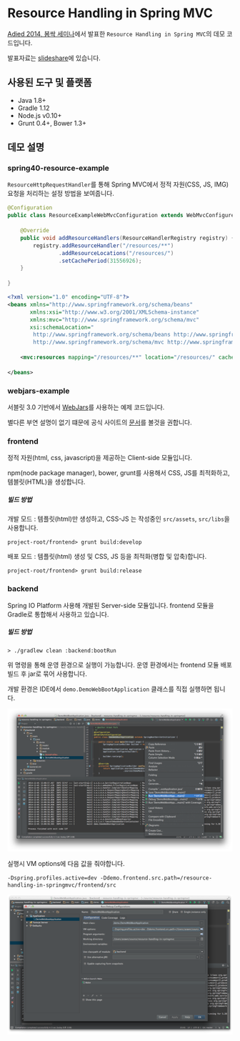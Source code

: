 Resource Handling in Spring MVC
================================

[Adied 2014, 봄싹 세미나](https://adieu2014.github.io)에서 발표한 `Resource Handling in Spring MVC`의 데모 코드입니다.

발표자료는 [slideshare](http://www.slideshare.net/arawnkr/resource-handling-in-spring-mvc)에 있습니다.

사용된 도구 및 플랫폼
----------------

- Java 1.8+
- Gradle 1.12
- Node.js v0.10+
- Grunt 0.4+, Bower 1.3+

데모 설명
-------

### spring40-resource-example

`ResourceHttpRequestHandler`를 통해 Spring MVC에서 정적 자원(CSS, JS, IMG) 요청을 처리하는 설정 방법을 보여줍니다.

```java
@Configuration
public class ResourceExampleWebMvcConfiguration extends WebMvcConfigurerAdapter {

    @Override
    public void addResourceHandlers(ResourceHandlerRegistry registry) {
        registry.addResourceHandler("/resources/**")
                .addResourceLocations("/resources/")
                .setCachePeriod(31556926);
    }

}
```

```xml
<?xml version="1.0" encoding="UTF-8"?>
<beans xmlns="http://www.springframework.org/schema/beans"
       xmlns:xsi="http://www.w3.org/2001/XMLSchema-instance"
       xmlns:mvc="http://www.springframework.org/schema/mvc"
       xsi:schemaLocation="
        http://www.springframework.org/schema/beans http://www.springframework.org/schema/beans/spring-beans.xsd
        http://www.springframework.org/schema/mvc http://www.springframework.org/schema/mvc/spring-mvc.xsd">

    <mvc:resources mapping="/resources/**" location="/resources/" cache-period="31556926"/>

</beans>
```

### webjars-example

서블릿 3.0 기반에서 [WebJars](http://www.webjars.org)를 사용하는 예제 코드입니다.

별다른 부연 설명이 없기 떄문에 공식 사이트의 [문서](http://www.webjars.org/documentation)를 볼것을 권합니다.

### frontend

정적 자원(html, css, javascript)을 제공하는 Client-side 모듈입니다.

npm(node package manager), bower, grunt를 사용해서 CSS, JS를 최적화하고, 템블릿(HTML)을 생성합니다.
  
##### 빌드 방법

개발 모드 : 템플릿(html)만 생성하고, CSS-JS 는 작성중인 `src/assets`, `src/libs`을 사용합니다.
```
project-root/frontend> grunt build:develop 
```

배포 모드 : 템플릿(html) 생성 및 CSS, JS 등을 최적화(병합 및 압축)합니다.
```
project-root/frontend> grunt build:release
```

### backend

Spring IO Platform 사용해 개발된 Server-side 모듈입니다.
frontend 모듈을 Gradle로 통합해서 사용하고 있습니다.


##### 빌드 방법

```
> ./gradlew clean :backend:bootRun
```

위 명령을 통해 운영 환경으로 실행이 가능합니다.
운영 환경에서는 frontend 모듈 배포 빌드 후 jar로 묶어 사용합니다.

개발 환경은 IDE에서 `demo.DemoWebBootApplication` 클래스를 직접 실행하면 됩니다.

![demo.DemoWebBootApplication 실행](https://raw.githubusercontent.com/arawn/resource-handling-in-springmvc/master/documents/backend-run-dev_01.png)

실행시 VM options에 다음 값을 줘야합니다.

```
-Dspring.profiles.active=dev -Ddemo.frontend.src.path=/resource-handling-in-springmvc/frontend/src
```

![VM options](https://raw.githubusercontent.com/arawn/resource-handling-in-springmvc/master/documents/backend-run-dev_02.png)
